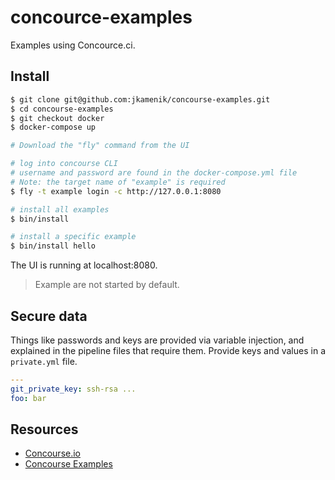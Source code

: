# concource-examples

Examples using Concource.ci.

## Install

```bash
$ git clone git@github.com:jkamenik/concourse-examples.git
$ cd concourse-examples
$ git checkout docker
$ docker-compose up

# Download the "fly" command from the UI

# log into concourse CLI
# username and password are found in the docker-compose.yml file
# Note: the target name of "example" is required
$ fly -t example login -c http://127.0.0.1:8080

# install all examples
$ bin/install

# install a specific example
$ bin/install hello
```

The UI is running at localhost:8080.

> Example are not started by default.

## Secure data

Things like passwords and keys are provided via variable injection,
and explained in the pipeline files that require them.  Provide keys
and values in a `private.yml` file.

``` yaml
---
git_private_key: ssh-rsa ...
foo: bar
```

## Resources

* [Concourse.io](https://concourse.ci)
* [Concourse Examples](https://github.com/starkandwayne/concourse-tutorial)
